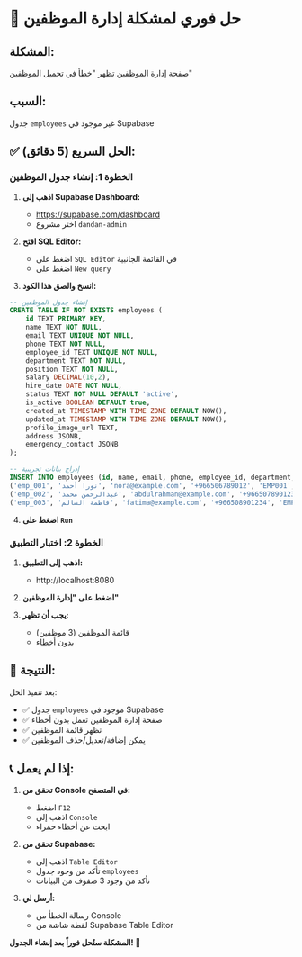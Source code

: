 # 🚨 حل فوري لمشكلة إدارة الموظفين

## المشكلة:
صفحة إدارة الموظفين تظهر "خطأ في تحميل الموظفين"

## السبب:
جدول `employees` غير موجود في Supabase

## ✅ الحل السريع (5 دقائق):

### الخطوة 1: إنشاء جدول الموظفين

1. **اذهب إلى Supabase Dashboard:**
   - https://supabase.com/dashboard
   - اختر مشروع `dandan-admin`

2. **افتح SQL Editor:**
   - اضغط على `SQL Editor` في القائمة الجانبية
   - اضغط على `New query`

3. **انسخ والصق هذا الكود:**

```sql
-- إنشاء جدول الموظفين
CREATE TABLE IF NOT EXISTS employees (
    id TEXT PRIMARY KEY,
    name TEXT NOT NULL,
    email TEXT UNIQUE NOT NULL,
    phone TEXT NOT NULL,
    employee_id TEXT UNIQUE NOT NULL,
    department TEXT NOT NULL,
    position TEXT NOT NULL,
    salary DECIMAL(10,2),
    hire_date DATE NOT NULL,
    status TEXT NOT NULL DEFAULT 'active',
    is_active BOOLEAN DEFAULT true,
    created_at TIMESTAMP WITH TIME ZONE DEFAULT NOW(),
    updated_at TIMESTAMP WITH TIME ZONE DEFAULT NOW(),
    profile_image_url TEXT,
    address JSONB,
    emergency_contact JSONB
);

-- إدراج بيانات تجريبية
INSERT INTO employees (id, name, email, phone, employee_id, department, position, salary, hire_date, status, is_active) VALUES
('emp_001', 'نورا أحمد', 'nora@example.com', '+966506789012', 'EMP001', 'operations', 'مدير العمليات', 8000.00, '2024-01-15', 'active', true),
('emp_002', 'عبدالرحمن محمد', 'abdulrahman@example.com', '+966507890123', 'EMP002', 'support', 'موظف دعم', 5000.00, '2024-02-01', 'active', true),
('emp_003', 'فاطمة السالم', 'fatima@example.com', '+966508901234', 'EMP003', 'hr', 'موظف موارد بشرية', 6000.00, '2024-03-01', 'active', true);
```

4. **اضغط على `Run`**

### الخطوة 2: اختبار التطبيق

1. **اذهب إلى التطبيق:**
   - http://localhost:8080

2. **اضغط على "إدارة الموظفين"**

3. **يجب أن تظهر:**
   - قائمة الموظفين (3 موظفين)
   - بدون أخطاء

## 🎉 النتيجة:

بعد تنفيذ الحل:
- ✅ جدول `employees` موجود في Supabase
- ✅ صفحة إدارة الموظفين تعمل بدون أخطاء
- ✅ تظهر قائمة الموظفين
- ✅ يمكن إضافة/تعديل/حذف الموظفين

## 📞 إذا لم يعمل:

1. **تحقق من Console في المتصفح:**
   - اضغط `F12`
   - اذهب إلى `Console`
   - ابحث عن أخطاء حمراء

2. **تحقق من Supabase:**
   - اذهب إلى `Table Editor`
   - تأكد من وجود جدول `employees`
   - تأكد من وجود 3 صفوف من البيانات

3. **أرسل لي:**
   - رسالة الخطأ من Console
   - لقطة شاشة من Supabase Table Editor

**المشكلة ستُحل فوراً بعد إنشاء الجدول! 🌹**
